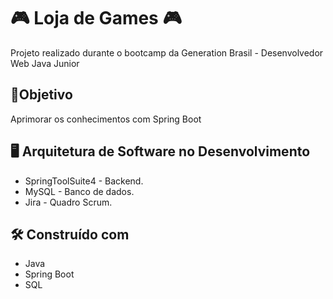 # 🎮 Loja de Games 🎮
Projeto realizado durante o bootcamp da Generation Brasil - Desenvolvedor Web Java Junior
## :dart:Objetivo
Aprimorar os conhecimentos com Spring Boot
##  :desktop_computer:  Arquitetura de Software no Desenvolvimento

* SpringToolSuite4 - Backend.
* MySQL - Banco de dados. 
* Jira - Quadro Scrum.

## 🛠️ Construído com

*  Java
*  Spring Boot
*  SQL



